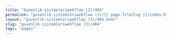 ```yaml
---
title: "Guvenlik-sistemleriwebflow (3)/404"
permalink: "guvenlik-sistemleriwebflow (3)/{{ page.fileSlug }}/index.html"
layout: "guvenlik-sistemleriwebflow (3)/404.html"
slug: "guvenlik-sistemleriwebflow (3)/404"
tags: "pages"
---
```



